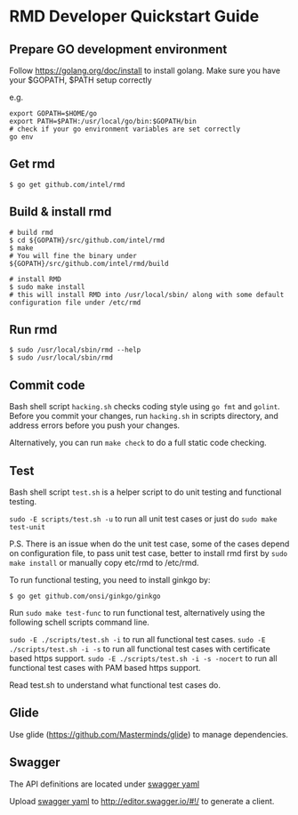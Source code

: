 # RMD Developer Quickstart Guide

## Prepare GO development environment

Follow https://golang.org/doc/install to install golang.
Make sure you have your $GOPATH, $PATH setup correctly

e.g.
```
export GOPATH=$HOME/go
export PATH=$PATH:/usr/local/go/bin:$GOPATH/bin
# check if your go environment variables are set correctly
go env
```

## Get rmd

```
$ go get github.com/intel/rmd
```

## Build & install rmd

```
# build rmd
$ cd ${GOPATH}/src/github.com/intel/rmd
$ make
# You will fine the binary under ${GOPATH}/src/github.com/intel/rmd/build

# install RMD
$ sudo make install
# this will install RMD into /usr/local/sbin/ along with some default
configuration file under /etc/rmd
```

## Run rmd

```
$ sudo /usr/local/sbin/rmd --help
$ sudo /usr/local/sbin/rmd
```

## Commit code

Bash shell script `hacking.sh` checks coding style using `go fmt` and `golint`.
Before you commit your changes, run `hacking.sh` in scripts directory,
and address errors before you push your changes.

Alternatively, you can run `make check` to do a full static code checking.

## Test

Bash shell script `test.sh` is a helper script to do unit testing and
functional testing.

`sudo -E scripts/test.sh -u` to run all unit test cases or just do
`sudo make test-unit`

P.S. There is an issue when do the unit test case, some of the cases depend
on configuration file, to pass unit test case, better to install rmd first
by `sudo make install` or manually copy etc/rmd to /etc/rmd.

To run functional testing, you need to install ginkgo by:

```
$ go get github.com/onsi/ginkgo/ginkgo
```

Run `sudo make test-func` to run functional test, alternatively using the
following schell scripts command line.

`sudo -E ./scripts/test.sh -i` to run all functional test cases.
`sudo -E ./scripts/test.sh -i -s` to run all functional test cases with certificate
based https support.
`sudo -E ./scripts/test.sh -i -s -nocert` to run all functional test cases with PAM
based https support.

Read test.sh to understand what functional test cases do.

## Glide

Use glide (https://github.com/Masterminds/glide) to manage dependencies.

## Swagger

The API definitions are located under [swagger yaml](api/v1/swagger.yaml)

Upload [swagger yaml](api/v1/swagger.yaml) to http://editor.swagger.io/#!/ to generate
a client.
